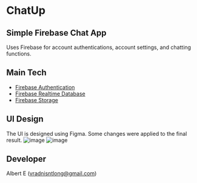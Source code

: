 # ChatUp
## Simple Firebase Chat App
Uses Firebase for account authentications, account settings, and chatting functions.

## Main Tech
- [Firebase Authentication](https://firebase.google.com/docs/auth)
- [Firebase Realtime Database](https://firebase.google.com/docs/database)
- [Firebase Storage](https://firebase.google.com/docs/storage)

## UI Design
The UI is designed using Figma.
Some changes were applied to the final result.
![image](https://user-images.githubusercontent.com/85069947/176123950-ef726c79-3c9d-434c-845d-986cdfaf285c.png)
![image](https://user-images.githubusercontent.com/85069947/176123975-0d027d05-82f8-40e9-9027-c13ea7236595.png)

## Developer
Albert E (vradnisntlong@gmail.com)

